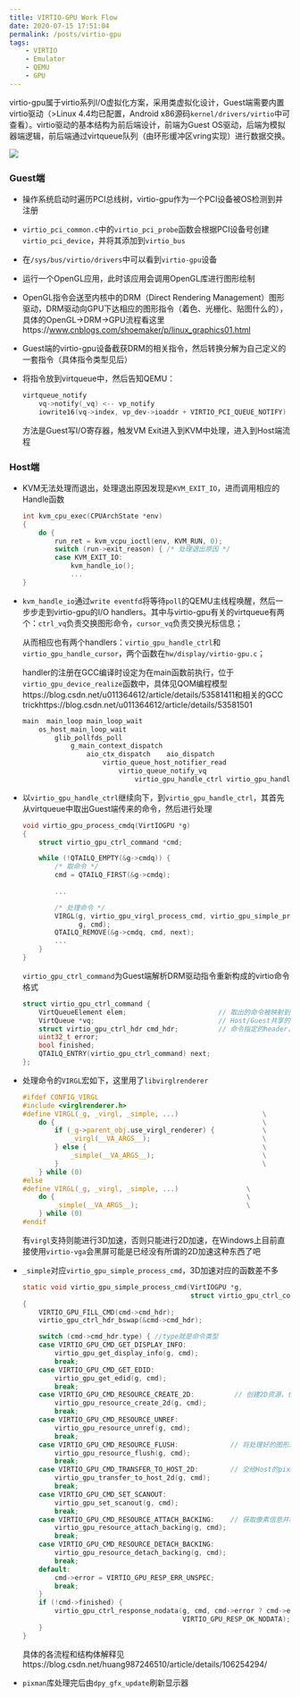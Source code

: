 ```yaml
---
title: VIRTIO-GPU Work Flow
date: 2020-07-15 17:51:04
permalink: /posts/virtio-gpu
tags: 
    - VIRTIO 
    - Emulator 
    - QEMU 
    - GPU
---
```


virtio-gpu属于virtio系列I/O虚拟化方案，采用类虚拟化设计，Guest端需要内置virtio驱动（>Linux 4.4均已配置，Android x86源码``kernel/drivers/virtio``中可查看）。virtio驱动的基本结构为前后端设计，前端为Guest OS驱动，后端为模拟器端逻辑，前后端通过virtqueue队列（由环形缓冲区vring实现）进行数据交换。

<img src="{{site.url}}/images/posts/virtio.gif">

### Guest端

* 操作系统启动时遍历PCI总线树，virtio-gpu作为一个PCI设备被OS检测到并注册

* ``virtio_pci_common.c``中的``virtio_pci_probe``函数会根据PCI设备号创建``virtio_pci_device``，并将其添加到``virtio_bus``

* 在``/sys/bus/virtio/drivers``中可以看到``virtio-gpu``设备

* 运行一个OpenGL应用，此时该应用会调用OpenGL库进行图形绘制

* OpenGL指令会送至内核中的DRM（Direct Rendering Management）图形驱动，DRM驱动向GPU下达相应的图形指令（着色、光栅化、贴图什么的），具体的OpenGL->DRM->GPU流程看这里https://www.cnblogs.com/shoemaker/p/linux_graphics01.html

* Guest端的virtio-gpu设备截获DRM的相关指令，然后转换分解为自己定义的一套指令（具体指令类型见后）

* 将指令放到virtqueue中，然后告知QEMU：

  ```c
  virtqueue_notify
      vq->notify(_vq) <-- vp_notify
      iowrite16(vq->index, vp_dev->ioaddr + VIRTIO_PCI_QUEUE_NOTIFY)
  ```

  方法是Guest写I/O寄存器，触发VM Exit进入到KVM中处理，进入到Host端流程

### Host端

* KVM无法处理而退出，处理退出原因发现是``KVM_EXIT_IO``，进而调用相应的Handle函数

  ```c
  int kvm_cpu_exec(CPUArchState *env)
  {
      do {
          run_ret = kvm_vcpu_ioctl(env, KVM_RUN, 0);
          switch (run->exit_reason) { /* 处理退出原因 */
          case KVM_EXIT_IO:
              kvm_handle_io();
              ...
  }
  ```

* ``kvm_handle_io``通过``write eventfd``将等待``poll``的QEMU主线程唤醒，然后一步步走到virtio-gpu的I/O handlers。其中与virtio-gpu有关的virtqueue有两个：``ctrl_vq``负责交换图形命令，``cursor_vq``负责交换光标信息；

  从而相应也有两个handlers：``virtio_gpu_handle_ctrl``和``virtio_gpu_handle_cursor``，两个函数在``hw/display/virtio-gpu.c``；

  handler的注册在GCC编译时设定为在main函数前执行，位于``virtio_gpu_device_realize``函数中，具体见QOM编程模型https://blog.csdn.net/u011364612/article/details/53581411和相关的GCC trickhttps://blog.csdn.net/u011364612/article/details/53581501

  ```c
  main  main_loop main_loop_wait
      os_host_main_loop_wait
          glib_pollfds_poll
              g_main_context_dispatch 
                  aio_ctx_dispatch    aio_dispatch
                      virtio_queue_host_notifier_read
                          virtio_queue_notify_vq 
                              virtio_gpu_handle_ctrl virtio_gpu_handle_cursor
  ```

* 以``virtio_gpu_handle_ctrl``继续向下，到``virtio_gpu_handle_ctrl``，其首先从virtqueue中取出Guest端传来的命令，然后进行处理

  ```c
  void virtio_gpu_process_cmdq(VirtIOGPU *g)
  {
      struct virtio_gpu_ctrl_command *cmd;
  
      while (!QTAILQ_EMPTY(&g->cmdq)) {
          /* 取命令 */
          cmd = QTAILQ_FIRST(&g->cmdq);
          
          ...
  
          /* 处理命令 */
          VIRGL(g, virtio_gpu_virgl_process_cmd, virtio_gpu_simple_process_cmd,
                g, cmd);
          QTAILQ_REMOVE(&g->cmdq, cmd, next);
          ...
      }
  }
  ```

  ``virtio_gpu_ctrl_command``为Guest端解析DRM驱动指令重新构成的virtio命令格式

  ```c
  struct virtio_gpu_ctrl_command {
      VirtQueueElement elem;                       // 取出的命令被映射到这里
      VirtQueue *vq;                               // Host/Guest共享的队列
      struct virtio_gpu_ctrl_hdr cmd_hdr;          // 命令指定的header，指定了命令类型
      uint32_t error;
      bool finished;
      QTAILQ_ENTRY(virtio_gpu_ctrl_command) next;
  };
  ```

* 处理命令的``VIRGL``宏如下，这里用了``libvirglrenderer``

  ```c
  #ifdef CONFIG_VIRGL
  #include <virglrenderer.h>
  #define VIRGL(_g, _virgl, _simple, ...)                     \
      do {                                                    \
          if (_g->parent_obj.use_virgl_renderer) {            \
              _virgl(__VA_ARGS__);                            \
          } else {                                            \
              _simple(__VA_ARGS__);                           \
          }                                                   \
      } while (0)
  #else
  #define VIRGL(_g, _virgl, _simple, ...)                 \
      do {                                                \
          _simple(__VA_ARGS__);                           \
      } while (0)
  #endif
  ```

  有``virgl``支持则能进行3D加速，否则只能进行2D加速，在Windows上目前直接使用``virtio-vga``会黑屏可能是已经没有所谓的2D加速这种东西了吧

* ``_simple``对应``virtio_gpu_simple_process_cmd``，3D加速对应的函数差不多

  ```c
  static void virtio_gpu_simple_process_cmd(VirtIOGPU *g,
                                            struct virtio_gpu_ctrl_command *cmd)
  {
      VIRTIO_GPU_FILL_CMD(cmd->cmd_hdr);
      virtio_gpu_ctrl_hdr_bswap(&cmd->cmd_hdr);
  
      switch (cmd->cmd_hdr.type) { //type就是命令类型
      case VIRTIO_GPU_CMD_GET_DISPLAY_INFO:
          virtio_gpu_get_display_info(g, cmd);
          break;
      case VIRTIO_GPU_CMD_GET_EDID:
          virtio_gpu_get_edid(g, cmd);
          break;
      case VIRTIO_GPU_CMD_RESOURCE_CREATE_2D:          // 创建2D资源，仅有长宽和格式，没有像素信息，像素信息单独传
          virtio_gpu_resource_create_2d(g, cmd);
          break;
      case VIRTIO_GPU_CMD_RESOURCE_UNREF:
          virtio_gpu_resource_unref(g, cmd);
          break;
      case VIRTIO_GPU_CMD_RESOURCE_FLUSH:             // 将处理好的图形送到显示器
          virtio_gpu_resource_flush(g, cmd);
          break;
      case VIRTIO_GPU_CMD_TRANSFER_TO_HOST_2D:        // 交给Host的pixman库进行图形处理，比如明暗、光栅化处理
          virtio_gpu_transfer_to_host_2d(g, cmd);
          break;
      case VIRTIO_GPU_CMD_SET_SCANOUT:
          virtio_gpu_set_scanout(g, cmd);
          break;
      case VIRTIO_GPU_CMD_RESOURCE_ATTACH_BACKING:    // 获取像素信息并和2D资源绑定
          virtio_gpu_resource_attach_backing(g, cmd);
          break;
      case VIRTIO_GPU_CMD_RESOURCE_DETACH_BACKING:
          virtio_gpu_resource_detach_backing(g, cmd);
          break;
      default:
          cmd->error = VIRTIO_GPU_RESP_ERR_UNSPEC;
          break;
      }
      if (!cmd->finished) {
          virtio_gpu_ctrl_response_nodata(g, cmd, cmd->error ? cmd->error :
                                          VIRTIO_GPU_RESP_OK_NODATA);
      }
  }
  ```

  具体的各流程和结构体解释见https://blog.csdn.net/huang987246510/article/details/106254294/

* ``pixman``库处理完后由``dpy_gfx_update``刷新显示器